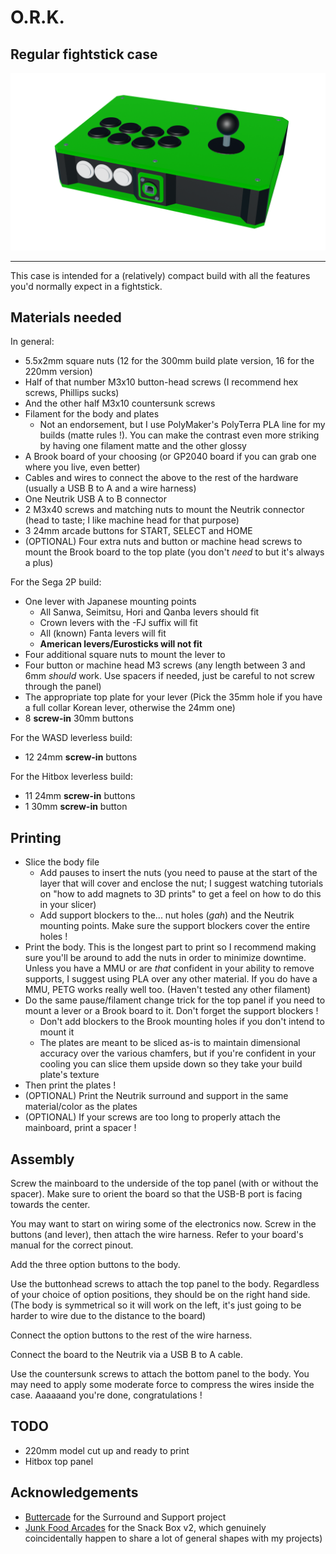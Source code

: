 # O.R.K.
## Regular fightstick case

![Waaaaagh !](../img/ork.png)

---

This case is intended for a (relatively) compact build with all the features you'd normally expect in a fightstick.

## Materials needed

In general:
- 5.5x2mm square nuts (12 for the 300mm build plate version, 16 for the 220mm version)
- Half of that number M3x10 button-head screws (I recommend hex screws, Phillips sucks)
- And the other half M3x10 countersunk screws
- Filament for the body and plates
	- Not an endorsement, but I use PolyMaker's PolyTerra PLA line for my builds (matte rules !). You can make the contrast even more striking by having one filament matte and the other glossy
- A Brook board of your choosing (or GP2040 board if you can grab one where you live, even better)
- Cables and wires to connect the above to the rest of the hardware (usually a USB B to A and a wire harness)
- One Neutrik USB A to B connector
- 2 M3x40 screws and matching nuts to mount the Neutrik connector (head to taste; I like machine head for that purpose)
- 3 24mm arcade buttons for START, SELECT and HOME
- (OPTIONAL) Four extra nuts and button or machine head screws to mount the Brook board to the top plate (you don't *need* to but it's always a plus)

For the Sega 2P build:
- One lever with Japanese mounting points
	- All Sanwa, Seimitsu, Hori and Qanba levers should fit
	- Crown levers with the -FJ suffix will fit
	- All (known) Fanta levers will fit
	- **American levers/Eurosticks will not fit**
- Four additional square nuts to mount the lever to
- Four button or machine head M3 screws (any length between 3 and 6mm *should* work. Use spacers if needed, just be careful to not screw through the panel)
- The appropriate top plate for your lever (Pick the 35mm hole if you have a full collar Korean lever, otherwise the 24mm one)
- 8 **screw-in** 30mm buttons

For the WASD leverless build:
- 12 24mm **screw-in** buttons

For the Hitbox leverless build:
- 11 24mm **screw-in** buttons
- 1 30mm **screw-in** button

## Printing

- Slice the body file
	- Add pauses to insert the nuts (you need to pause at the start of the layer that will cover and enclose the nut; I suggest watching tutorials on "how to add magnets to 3D prints" to get a feel on how to do this in your slicer)
	- Add support blockers to the... nut holes (*gah*) and the Neutrik mounting points. Make sure the support blockers cover the entire holes !
- Print the body. This is the longest part to print so I recommend making sure you'll be around to add the nuts in order to minimize downtime. Unless you have a MMU or are *that* confident in your ability to remove supports, I suggest using PLA over any other material. If you do have a MMU, PETG works really well too. (Haven't tested any other filament)
- Do the same pause/filament change trick for the top panel if you need to mount a lever or a Brook board to it. Don't forget the support blockers !
	- Don't add blockers to the Brook mounting holes if you don't intend to mount it
	- The plates are meant to be sliced as-is to maintain dimensional accuracy over the various chamfers, but if you're confident in your cooling you can slice them upside down so they take your build plate's texture
- Then print the plates !
- (OPTIONAL) Print the Neutrik surround and support in the same material/color as the plates
- (OPTIONAL) If your screws are too long to properly attach the mainboard, print a spacer !

## Assembly

Screw the mainboard to the underside of the top panel (with or without the spacer). Make sure to orient the board so that the USB-B port is facing towards the center.

You may want to start on wiring some of the electronics now. Screw in the buttons (and lever), then attach the wire harness. Refer to your board's manual for the correct pinout.

Add the three option buttons to the body.

Use the buttonhead screws to attach the top panel to the body. Regardless of your choice of option positions, they should be on the right hand side. (The body is symmetrical so it will work on the left, it's just going to be harder to wire due to the distance to the board)

Connect the option buttons to the rest of the wire harness.

Connect the board to the Neutrik via a USB B to A cable.

Use the countersunk screws to attach the bottom panel to the body. You may need to apply some moderate force to compress the wires inside the case. Aaaaaand you're done, congratulations ! 

## TODO

- 220mm model cut up and ready to print
- Hitbox top panel

## Acknowledgements

- [Buttercade](https://www.etsy.com/shop/BUTTERCADE) for the Surround and Support project
- [Junk Food Arcades](https://junkfoodarcades.com) for the Snack Box v2, which genuinely coincidentally happen to share a lot of general shapes with my projects)
